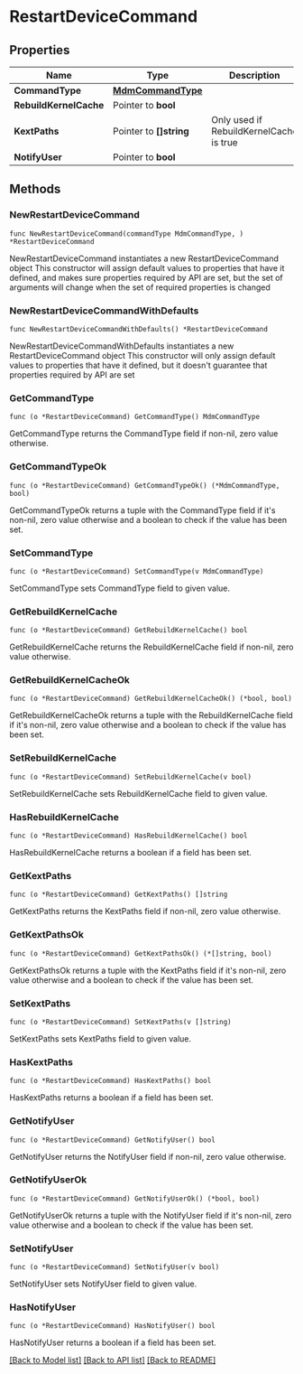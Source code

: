 # RestartDeviceCommand

## Properties

Name | Type | Description | Notes
------------ | ------------- | ------------- | -------------
**CommandType** | [**MdmCommandType**](MdmCommandType.md) |  | 
**RebuildKernelCache** | Pointer to **bool** |  | [optional] 
**KextPaths** | Pointer to **[]string** | Only used if RebuildKernelCache is true | [optional] 
**NotifyUser** | Pointer to **bool** |  | [optional] 

## Methods

### NewRestartDeviceCommand

`func NewRestartDeviceCommand(commandType MdmCommandType, ) *RestartDeviceCommand`

NewRestartDeviceCommand instantiates a new RestartDeviceCommand object
This constructor will assign default values to properties that have it defined,
and makes sure properties required by API are set, but the set of arguments
will change when the set of required properties is changed

### NewRestartDeviceCommandWithDefaults

`func NewRestartDeviceCommandWithDefaults() *RestartDeviceCommand`

NewRestartDeviceCommandWithDefaults instantiates a new RestartDeviceCommand object
This constructor will only assign default values to properties that have it defined,
but it doesn't guarantee that properties required by API are set

### GetCommandType

`func (o *RestartDeviceCommand) GetCommandType() MdmCommandType`

GetCommandType returns the CommandType field if non-nil, zero value otherwise.

### GetCommandTypeOk

`func (o *RestartDeviceCommand) GetCommandTypeOk() (*MdmCommandType, bool)`

GetCommandTypeOk returns a tuple with the CommandType field if it's non-nil, zero value otherwise
and a boolean to check if the value has been set.

### SetCommandType

`func (o *RestartDeviceCommand) SetCommandType(v MdmCommandType)`

SetCommandType sets CommandType field to given value.


### GetRebuildKernelCache

`func (o *RestartDeviceCommand) GetRebuildKernelCache() bool`

GetRebuildKernelCache returns the RebuildKernelCache field if non-nil, zero value otherwise.

### GetRebuildKernelCacheOk

`func (o *RestartDeviceCommand) GetRebuildKernelCacheOk() (*bool, bool)`

GetRebuildKernelCacheOk returns a tuple with the RebuildKernelCache field if it's non-nil, zero value otherwise
and a boolean to check if the value has been set.

### SetRebuildKernelCache

`func (o *RestartDeviceCommand) SetRebuildKernelCache(v bool)`

SetRebuildKernelCache sets RebuildKernelCache field to given value.

### HasRebuildKernelCache

`func (o *RestartDeviceCommand) HasRebuildKernelCache() bool`

HasRebuildKernelCache returns a boolean if a field has been set.

### GetKextPaths

`func (o *RestartDeviceCommand) GetKextPaths() []string`

GetKextPaths returns the KextPaths field if non-nil, zero value otherwise.

### GetKextPathsOk

`func (o *RestartDeviceCommand) GetKextPathsOk() (*[]string, bool)`

GetKextPathsOk returns a tuple with the KextPaths field if it's non-nil, zero value otherwise
and a boolean to check if the value has been set.

### SetKextPaths

`func (o *RestartDeviceCommand) SetKextPaths(v []string)`

SetKextPaths sets KextPaths field to given value.

### HasKextPaths

`func (o *RestartDeviceCommand) HasKextPaths() bool`

HasKextPaths returns a boolean if a field has been set.

### GetNotifyUser

`func (o *RestartDeviceCommand) GetNotifyUser() bool`

GetNotifyUser returns the NotifyUser field if non-nil, zero value otherwise.

### GetNotifyUserOk

`func (o *RestartDeviceCommand) GetNotifyUserOk() (*bool, bool)`

GetNotifyUserOk returns a tuple with the NotifyUser field if it's non-nil, zero value otherwise
and a boolean to check if the value has been set.

### SetNotifyUser

`func (o *RestartDeviceCommand) SetNotifyUser(v bool)`

SetNotifyUser sets NotifyUser field to given value.

### HasNotifyUser

`func (o *RestartDeviceCommand) HasNotifyUser() bool`

HasNotifyUser returns a boolean if a field has been set.


[[Back to Model list]](../README.md#documentation-for-models) [[Back to API list]](../README.md#documentation-for-api-endpoints) [[Back to README]](../README.md)



